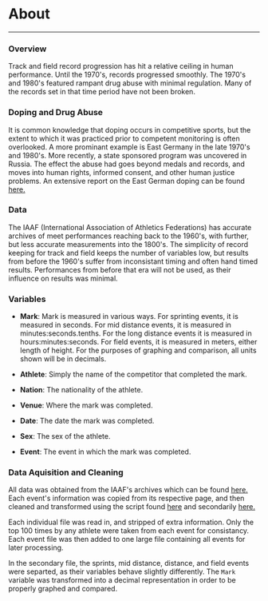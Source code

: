 # About

***

### Overview

Track and field record progression has hit a relative ceiling in human performance. Until the 1970's, records progressed smoothly. The 1970's and 1980's featured rampant drug abuse with minimal regulation. Many of the records set in that time period have not been broken.

### Doping and Drug Abuse

It is common knowledge that doping occurs in competitive sports, but the extent to which it was practiced prior to competent monitoring is often overlooked. A more prominant example is East Germany in the late 1970's and 1980's. More recently, a state sponsored program was uncovered in Russia. The effect the abuse had goes beyond medals and records, and moves into human rights, informed consent, and other human justice problems. An extensive report on the East German doping can be found [here.](http://clinchem.aaccjnls.org/content/43/7/1262)

### Data

The IAAF (International Association of Athletics Federations) has accurate archives of meet performances reaching back to the 1960's, with further, but less accurate measurements into the 1800's. The simplicity of record keeping for track and field keeps the number of variables low, but results from before the 1960's suffer from inconsistant timing and often hand timed results. Performances from before that era will not be used, as their influence on results was minimal.

### Variables

* **Mark**: Mark is measured in various ways. For sprinting events, it is measured in seconds. For mid distance events, it is measured in minutes:seconds.tenths. For the long distance events it is measured in hours:minutes:seconds. For field events, it is measured in meters, either length of height. For the purposes of graphing and comparison, all units shown will be in decimals. 

* **Athlete**: Simply the name of the competitor that completed the mark.

* **Nation**: The nationality of the athlete.

* **Venue**: Where the mark was completed.

* **Date**: The date the mark was completed.

* **Sex**: The sex of the athlete.

* **Event**: The event in which the mark was completed.

### Data Aquisition and Cleaning

All data was obtained from the IAAF's archives which can be found [here.](https://www.iaaf.org/records/toplists/sprints/100-metres/outdoor/men/senior) Each event's information was copied from its respective page, and then cleaned and transformed using the script found [here](https://github.com/maxwagner/608/blob/master/final/cleaning/cleaning.R) and secondarily [here.](https://github.com/maxwagner/608/blob/master/final/cleaning/getrecords.R)

Each individual file was read in, and stripped of extra information. Only the top 100 times by any athlete were taken from each event for consistancy. Each event file was then added to one large file containing all events for later processing. 

In the secondary file, the sprints, mid distance, distance, and field events were separted, as their variables behave slightly differently. The `Mark` variable was transformed into a decimal representation in order to be properly graphed and compared.
